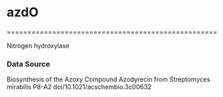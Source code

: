 # azdO
===================================================

Nitrogen hydroxylase

### Data Source
Biosynthesis of the Azoxy Compound Azodyrecin from Streptomyces mirabilis P8-A2
doi/10.1021/acschembio.3c00632
